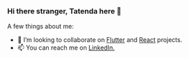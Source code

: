 ### Hi there stranger, Tatenda here 👋

A few things about me:

- 👯 I’m looking to collaborate on <a href="https://flutter.dev/">Flutter</a> and <a href="https://react.dev/">React<a/> projects.
- 📫 You can reach me on <a href="https://www.linkedin.com/in/tatendausuwana/">LinkedIn.</a>

